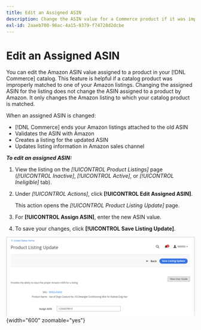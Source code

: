 ```yaml
---
title: Edit an Assigned ASIN
description: Change the ASIN value for a Commerce product if it was improperly matched to one of your Amazon listings.
exl-id: 2aaeb700-96ac-4a15-9379-f74728d2dcbe
---
```

# Edit an Assigned ASIN

You can edit the Amazon ASIN value assigned to a product in your [!DNL Commerce] catalog. This feature is helpful if a catalog product was improperly matched to one of your Amazon listings. Changing the assigned ASIN for the listing does not change the ASIN assigned to a product by Amazon. It only changes the Amazon listing to which your catalog product is matched.

When an assigned ASIN is changed:

- [!DNL Commerce] ends your Amazon listings attached to the old ASIN
- Validates the ASIN with Amazon
- Creates a listing for the updated ASIN
- Updates listing information in Amazon sales channel

**_To edit an assigned ASIN:_**

1. View the listing on the _[!UICONTROL Product Listings]_ page (_[!UICONTROL Inactive]_, _[!UICONTROL Active]_, or _[!UICONTROL Ineligible]_ tab).

1. Under _[!UICONTROL Actions]_, click **[!UICONTROL Edit Assigned ASIN]**.

   This action opens the _[!UICONTROL Product Listing Update]_ page.

1. For **[!UICONTROL Assign ASIN]**, enter the new ASIN value.

1. To save your changes, click **[!UICONTROL Save Listing Update]**.

![Edit an assigned ASIN](assets/amazon-assigned-asin-edit.png){width="600" zoomable="yes"}
